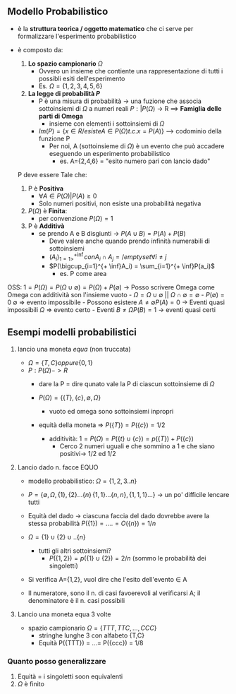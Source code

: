 ## Modello Probabilistico

- è la **struttura teorica / oggetto matematico** che ci serve per formalizzare l'esperimento probabilistico
- è composto da:
	1. **Lo spazio campionario** $\Omega$
		- Ovvero un insieme che contiente una rappresentazione di tutti i possibli esiti dell'esperimento
		- Es. $\Omega = \{1,2,3,4,5,6\}$
	1. **La legge di probabilità $P$**
		- P è una misura di probabilità -> una fuzione che associa sottoinsiemi di $\Omega$ a numeri reali
 		$P: |P(\Omega)$ -> R  ==> **Famiglia delle parti di Omega**
		  - insieme con elementi i sottoinsiemi di $\Omega$
		- $Im(P) = \{x \in R /esiste A \in P(\Omega) t.c. x = P(A)\}$ --> codominio della funzione P
		 	- Per noi, A (sottoinsieme di $\Omega$) è un evento che può accadere eseguendo un esperimento probabilistico
		 		- es. A={2,4,6} = "esito numero pari con lancio dado" 
		
	P deve essere Tale che:
	1. P è **Positiva** 
		- $\forall A \in P(\Omega) | P(A) ≥ 0$
		- Solo numeri positivi, non esiste una probabilità negativa
	1. $P(\Omega)$ è **Finita**: 
		- per convenzione $P(\Omega)=1$ 
	1. P è **Additivà** 
		- se prendo A e B disgiunti -> $P(A \cup B) = P(A) + P(B)$
			- Deve valere anche quando prendo infinità numerabili di sottoinsiemi
			- $(A_i)_{1=1>}^{+ \inf} con A_i \cap A_j = /emptyset \forall i \neq j$
			- $P(\bigcup_{i=1}^{+ \inf}A_i) = \sum_{i=1}^{+ \inf}P(a_i)$
				- es. P come area 

OSS:
$1=P(\Omega)= P(\Omega \cup \emptyset)= P(\Omega)+P(\emptyset)$
-> Posso scrivere Omega come Omega con additività son l'insieme vuoto
	- $\Omega = \Omega \cup \emptyset$ || $\Omega \cap \emptyset = \emptyset$
	- $P(\emptyset) = 0$
$\emptyset$ => evento impossibile
	- Possono esistere $A \neq \emptyset P(A)=0$ -> Eventi quasi impossibili
$\Omega$ => evento certo
	- Eventi $B \neq \Omega P(B)=1$  -> eventi quasi certi
	
	
## Esempi modelli probabilistici
1. lancio una moneta *equa* (non truccata)
	- $\Omega = \{T,C\} oppure \{0,1\}$
	- $P: P(\Omega) -> R$
		- dare la P = dire qunato vale la P di ciascun sottoinsieme di $\Omega$
		- $P(\Omega)=\{\{T\},\{c\}, \emptyset,\Omega\}$
			-  vuoto ed omega sono sottoinsiemi inpropri

		- equità della moneta => $P(\{T\}) = P(\{c\}) = 1/2$
			- additività: $1 = P(\Omega) = P(\{t\}\cup \{c\}) = p(\{T\})+P(\{c\})$
				- Cerco 2 numeri uguali e che sommino a 1  e che siano positivi-> 1/2 ed 1/2  
2. Lancio dado n. facce EQUO
	- modello probabilistico: $\Omega = \{1,2,3..n\}$
	- $P =\{\emptyset,\Omega,\{1\},\{2\}...\{n\}\,\{1,1\}...\{n,n\},\{1,1,1\}...\}$ -> un po' difficile lencare tutti
	- Equità del dado -> ciascuna faccia del dado dovrebbe avere la stessa probabilità $P(\{1\}) =....=O(\{n\})=1/n$
	- $\Omega=\{1\}\cup\{2\}\cup..\{n\}$   
		- tutti gli altri sottoinsiemi?
			- $P(\{1,2\}) = p(\{1\}\cup\{2\}) = 2/n$ (sommo le probabilità dei singoletti)
	- Si verifica A={1,2}, vuol dire che l'esito dell'evento $\in$ A 

	- Il numeratore, sono il n. di casi favoerevoli al verificarsi A; il denominatore è il n. casi possibili

1. Lancio una moneta equa 3 volte
	- spazio campionario $\Omega = \{TTT,TTC,...,CCC\}$
		- stringhe lunghe 3 con alfabeto {T,C}
		- Equità P({TTT}) = ...= P({ccc}) = 1/8  

### Quanto posso generalizzare
1. Equità = i singoletti soon equivalenti
2. $\Omega$ è finito
